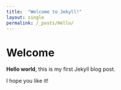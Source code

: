 ```yaml
---
title:  "Welcome to Jekyll!"
layout: single
permalink: /_posts/Hello/
---
```


# Welcome

**Hello world**, this is my first Jekyll blog post.

I hope you like it!